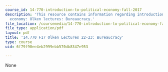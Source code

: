 ```yaml
---
course_id: 14-770-introduction-to-political-economy-fall-2017
description: 'This resource contains information regarding introduction to political
  economy: Olken lectures: Bureaucracy.'
file_location: /coursemedia/14-770-introduction-to-political-economy-fall-2017/6f79f90ee4eb2999ebb570db8347e953_MIT14_770F17_lec22_23.pdf
file_type: application/pdf
layout: pdf
title: '14.770 F17 Olken Lectures 22-23: Bureaucracy'
type: course
uid: 6f79f90ee4eb2999ebb570db8347e953

---
```

None